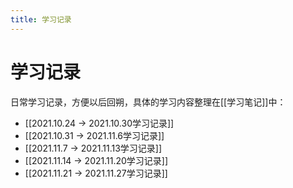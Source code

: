 ```yaml
---
title: 学习记录
---
```


# 学习记录

日常学习记录，方便以后回朔，具体的学习内容整理在[[学习笔记]]中：

- [[2021.10.24 -> 2021.10.30学习记录]]
- [[2021.10.31 -> 2021.11.6学习记录]]
- [[2021.11.7 -> 2021.11.13学习记录]]
- [[2021.11.14 -> 2021.11.20学习记录]]
- [[2021.11.21 -> 2021.11.27学习记录]]